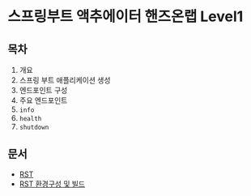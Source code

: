 # 스프링부트 액추에이터 핸즈온랩 Level1

## 목차

1. 개요
2. 스프링 부트 애플리케이션 생성
3. 엔드포인트 구성
4. 주요 엔드포인트
5. `info`
6. `health`
7. `shutdown`

## 문서

* [RST](http://docutils.sourceforge.net/rst.html)
* [RST 환경구성 및 빌드](site/README.md)